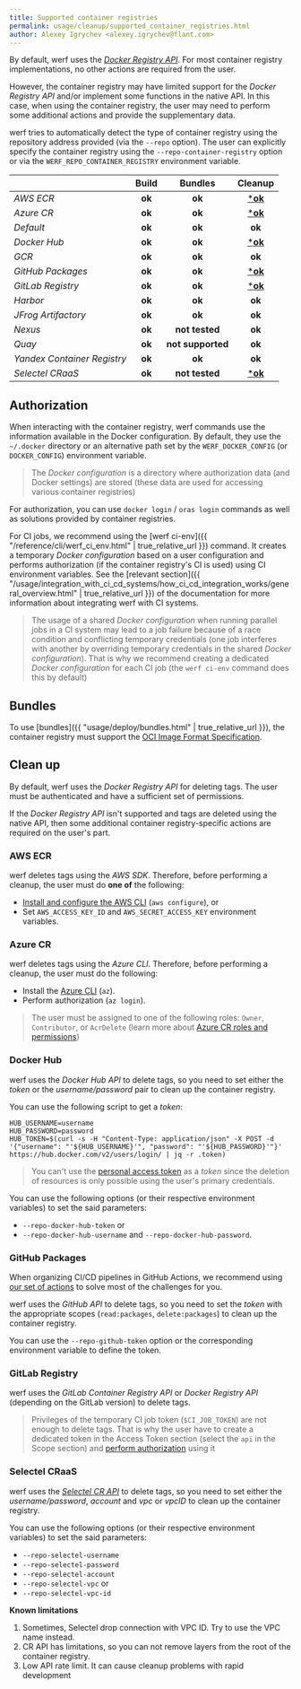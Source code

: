 ```yaml
---
title: Supported container registries
permalink: usage/cleanup/supported_container_registries.html
author: Alexey Igrychev <alexey.igrychev@flant.com>
---
```


By default, werf uses the [_Docker Registry API_](https://docs.docker.com/registry/spec/api/). For most container registry implementations, no other actions are required from the user.

However, the container registry may have limited support for the _Docker Registry API_ and/or implement some functions in the native API. In this case, when using the container registry, the user may need to perform some additional actions and provide the supplementary data.

werf tries to automatically detect the type of container registry using the repository address provided (via the `--repo` option). The user can explicitly specify the container registry using the `--repo-container-registry` option or via the `WERF_REPO_CONTAINER_REGISTRY` environment variable.

|                                           | Build  |      Bundles      | Cleanup                                             |
| -------------------------------------     | :----: |:-----------------:| :-------------------------------------------------: |
| _AWS ECR_                                 | **ok** |      **ok**       |       [***ok**](#aws-ecr)                           |
| _Azure CR_                                | **ok** |      **ok**       |       [***ok**](#azure-cr)                          |
| _Default_                                 | **ok** |      **ok**       |         **ok**                                      |
| _Docker Hub_                              | **ok** |      **ok**       |       [***ok**](#docker-hub)                        |
| _GCR_                                     | **ok** |      **ok**       |         **ok**                                      |
| _GitHub Packages_                         | **ok** |      **ok**       |       [***ok**](#github-packages)                   |
| _GitLab Registry_                         | **ok** |      **ok**       |       [***ok**](#gitlab-registry)                   |
| _Harbor_                                  | **ok** |      **ok**       |         **ok**                                      |
| _JFrog Artifactory_                       | **ok** |      **ok**       |         **ok**                                      |
| _Nexus_                                   | **ok** |  **not tested**   |         **ok**                                      |
| _Quay_                                    | **ok** | **not supported** |         **ok**                                      |
| _Yandex Container Registry_               | **ok** |      **ok**       |         **ok**                                      |
| _Selectel CRaaS_                          | **ok** |  **not tested**   |       [***ok**](#selectel-craas)                    |

## Authorization

When interacting with the container registry, werf commands use the information available in the Docker configuration. By default, they use the `~/.docker` directory or an alternative path set by the `WERF_DOCKER_CONFIG` (or `DOCKER_CONFIG`) environment variable.

> The _Docker configuration_ is a directory where authorization data (and Docker settings) are stored (these data are used for accessing various container registries)

For authorization, you can use `docker login` / `oras login` commands as well as solutions provided by container registries.

For CI jobs, we recommend using the [werf ci-env]({{ "/reference/cli/werf_ci_env.html" | true_relative_url }}) command. It creates a temporary _Docker configuration_ based on a user configuration and performs authorization (if the container registry's CI is used) using CI environment variables. See the [relevant section]({{ "/usage/integration_with_ci_cd_systems/how_ci_cd_integration_works/general_overview.html" | true_relative_url }}) of the documentation for more information about integrating werf with CI systems.

> The usage of a shared _Docker configuration_ when running parallel jobs in a CI system may lead to a job failure because of a race condition and conflicting temporary credentials (one job interferes with another by overriding temporary credentials in the shared _Docker configuration_). That is why we recommend creating a dedicated _Docker configuration_ for each CI job (the `werf ci-env` command does this by default)

## Bundles

To use [bundles]({{ "usage/deploy/bundles.html" | true_relative_url }}), the container registry must support the [OCI Image Format Specification](https://github.com/opencontainers/image-spec).

## Clean up

By default, werf uses the _Docker Registry API_ for deleting tags. The user must be authenticated and have a sufficient set of permissions.

If the _Docker Registry API_ isn't supported and tags are deleted using the native API, then some additional container registry-specific actions are required on the user's part.

### AWS ECR

werf deletes tags using the _AWS SDK_. Therefore, before performing a cleanup, the user must do **one of** the following:

- [Install and configure the AWS CLI](https://docs.aws.amazon.com/cli/latest/userguide/cli-chap-configure.html#cli-quick-configuration) (`aws configure`), or
- Set `AWS_ACCESS_KEY_ID` and `AWS_SECRET_ACCESS_KEY` environment variables.

### Azure CR

werf deletes tags using the _Azure CLI_. Therefore, before performing a cleanup, the user must do the following:

- Install the [Azure CLI](https://docs.microsoft.com/en-us/cli/azure/install-azure-cli?view=azure-cli-latest) (`az`).
- Perform authorization (`az login`).

> The user must be assigned to one of the following roles: `Owner`, `Contributor`, or `AcrDelete` (learn more about [Azure CR roles and permissions](https://docs.microsoft.com/en-us/azure/container-registry/container-registry-roles))

### Docker Hub

werf uses the _Docker Hub API_ to delete tags, so you need to set either the _token_ or the _username/password_ pair to clean up the container registry.

You can use the following script to get a _token_:

```shell
HUB_USERNAME=username
HUB_PASSWORD=password
HUB_TOKEN=$(curl -s -H "Content-Type: application/json" -X POST -d '{"username": "'${HUB_USERNAME}'", "password": "'${HUB_PASSWORD}'"}' https://hub.docker.com/v2/users/login/ | jq -r .token)
```

> You can't use the [personal access token](https://docs.docker.com/docker-hub/access-tokens/) as a _token_ since the deletion of resources is only possible using the user's primary credentials.

You can use the following options (or their respective environment variables) to set the said parameters:

- `--repo-docker-hub-token` or
- `--repo-docker-hub-username` and `--repo-docker-hub-password`.

### GitHub Packages

When organizing CI/CD pipelines in GitHub Actions, we recommend using [our set of actions](https://github.com/werf/actions) to solve most of the challenges for you.

werf uses the _GitHub API_ to delete tags, so you need to set the _token_ with the appropriate scopes (`read:packages`, `delete:packages`) to clean up the container registry.

You can use the `--repo-github-token` option or the corresponding environment variable to define the token.

### GitLab Registry

werf uses the _GitLab Container Registry API_ or _Docker Registry API_ (depending on the GitLab version) to delete tags.

> Privileges of the temporary CI job token (`$CI_JOB_TOKEN`) are not enough to delete tags. That is why the user have to create a dedicated token in the Access Token section (select the `api` in the Scope section) and [perform authorization](#authorization) using it

### Selectel CRaaS

werf uses the [_Selectel CR API_](https://developers.selectel.ru/docs/selectel-cloud-platform/craas_api/) to delete tags, so you need to set either the _username/password_, _account_ and _vpc_ or _vpcID_ to clean up the container registry.

You can use the following options (or their respective environment variables) to set the said parameters:
- `--repo-selectel-username`
- `--repo-selectel-password`
- `--repo-selectel-account`
- `--repo-selectel-vpc` or
- `--repo-selectel-vpc-id`

**Known limitations**

1) Sometimes, Selectel drop connection with VPC ID. Try to use the VPC name instead.
2) CR API has limitations, so you can not remove layers from the root of the container registry.
3) Low API rate limit. It can cause cleanup problems with rapid development
